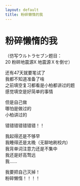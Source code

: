 ```yaml
---
layout: default
title: 粉碎懒惰的我
---
```

# 粉碎懒惰的我
（仿写ウルトラセブン题目：<br/>
20 粉碎地震源X 地震源Ｘを倒せ）

还有47天就要笔试了<br/>
我都不知道准备了啥<br/>
之前填空复习都看是小柏都讲过的题<br/>
感觉填空是好简单的事情

但是自己做<br/>
哪怕是做过的<br/>
小柏讲过的

错错错错错错错！！

我起得还是不够早<br/>
我睡得还是太晚（无聊地刷校内）<br/>
我背单词注意力还是不集中<br/>
我还是好高骛远<br/>
我……

我要把自己灭掉！<br/>
粉碎懒惰！！！！
